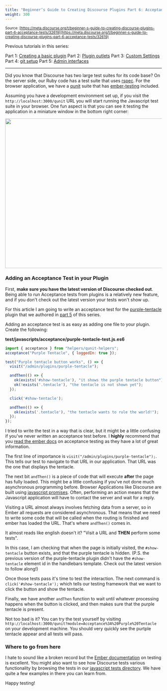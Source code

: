 ```yaml
---
title: "Beginner’s Guide to Creating Discourse Plugins Part 6: Acceptance Tests"
weight: 300
---
```


<small class="documentation-source">Source: [https://meta.discourse.org/t/beginner-s-guide-to-creating-discourse-plugins-part-6-acceptance-tests/32619](https://meta.discourse.org/t/beginner-s-guide-to-creating-discourse-plugins-part-6-acceptance-tests/32619)</small>

Previous tutorials in this series:

Part 1: [Creating a basic plugin](http://learndiscourse.org/beginners-guide-to-creating-discourse-plugins)
Part 2: [Plugin outlets](http://learndiscourse.org/beginners-guide-to-creating-discourse-plugins-part-2-plugin-outlets)
Part 3: [Custom Settings](http://learndiscourse.org/beginners-guide-to-creating-discourse-plugins-part-3-custom-settings)
Part 4: [git setup](http://learndiscourse.org/beginners-guide-to-creating-discourse-plugins-part-4-git-setup)
Part 5: [Admin interfaces](http://learndiscourse.org/beginners-guide-to-creating-discourse-plugins-part-5-admin-interfaces)

---

Did you know that Discourse has two large test suites for its code base? On the server side, our Ruby code has a test suite that uses [rspec](http://rspec.info/). For the browser application, we have a [qunit](https://qunitjs.com/) suite that has [ember-testing](http://guides.emberjs.com/v1.10.0/testing/integration/) included.

Assuming you have a development environment set up, if you visit the `http://localhost:3000/qunit` URL you will start running the Javascript test suite in your browser. One fun aspect is that you can see it testing the application in a miniature window in the bottom right corner:

<img src="//discourse-meta.s3-us-west-1.amazonaws.com/original/3X/6/2/62a63eca67d134def1580fd9fbd84ff62b531ee1.png" width="690" height="481">

### Adding an Acceptance Test in your Plugin

First, **make sure you have the latest version of Discourse checked out**. Being able to run Acceptance tests from plugins is a relatively new feature, and if you don't check out the latest version your tests won't show up.
 
For this article I am going to write an acceptance test for the [purple-tentacle](https://github.com/eviltrout/purple-tentacle) plugin that we authored in [part 5](http://learndiscourse.org/beginners-guide-to-creating-discourse-plugins-part-5-admin-interfaces) of this series.

Adding an acceptance test is as easy as adding one file to your plugin. Create the following:

**test/javascripts/acceptance/purple-tentacle-test.js.es6**
```javascript
import { acceptance } from "helpers/qunit-helpers";
acceptance("Purple Tentacle", { loggedIn: true });

test("Purple tentacle button works", () => {
  visit("/admin/plugins/purple-tentacle");

  andThen(() => {
    ok(exists('#show-tentacle'), "it shows the purple tentacle button");
    ok(!exists('.tentacle'), "the tentacle is not shown yet");
  });

  click('#show-tentacle');

  andThen(() => {
    ok(exists('.tentacle'), "the tentacle wants to rule the world!");
  });
});
```

I tried to write the test in a way that is clear, but it might be a little confusing if you've never written an acceptance test before. I **highly** recommend that you [read the ember docs](http://guides.emberjs.com/v1.10.0/testing/test-helpers/) on acceptance testing as they have a lot of great information.

The first line of importance is `visit("/admin/plugins/purple-tentacle");`. This tells our test to navigate to that URL in our application. That URL was the one that displays the tentacle.

The next bit `andThen()` is a piece of code that will execute **after** the page has fully loaded. This might be a little confusing if you've not done much asynchronous programming before. Browser Applications like Discourse are built using [javascript promises](http://www.html5rocks.com/en/tutorials/es6/promises/). Often, performing an action means that the Javascript application will have to contact the server and wait for a reply.

Visiting a URL almost always involves fetching data from a server, so in Ember all requests are considered asynchronous. That means that we need to write some code that will be called when the routing is finished and ember has loaded the URL. That's where `andThen()` comes in.

It almost reads like english doesn't it?  "Visit a URL and **THEN** perform some tests".

In this case, I am checking that when the page is initially visited, the `#show-tentacle` button exists, and that the purple tentacle is hidden. (P.S. the previous version of the purple-tentacle plugin didn't have the `#show-tentacle` element id in the handlebars template. Check out the latest version to follow along!)

Once those tests pass it's time to test the interaction. The next command is `click('#show-tentacle');` which tells our testing framework that we want to click the button and show the tentacle.

Finally, we have another `andThen` function to wait until whatever processing happens when the button is clicked, and then makes sure that the purple tentacle is present.

Not too bad is it? You can try the test yourself by visiting `http://localhost:3000/qunit?module=Acceptance%3A%20Purple%20Tentacle` on your development machine. You should very quickly see the purtple tentacle appear and all tests will pass.

### Where to go from here

I hate to sound like a broken record but the [Ember documentation](http://guides.emberjs.com/v1.10.0/testing/test-helpers/) on testing is excellent. You might also want to see how Discourse tests various functionality by browsing the tests in our [javascript tests directory](https://github.com/discourse/discourse/tree/master/test/javascripts). We have quite a few examples in there you can learn from.

Happy testing!

